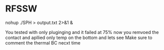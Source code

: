 # RFSSW
nohup ./SPH > output.txt 2>&1 &

You tested with only pluginging and it failed at 75%
now you remvoed the contact and apllied only temp on the bottom and lets see 
Make sure to comment the thermal BC necxt time
